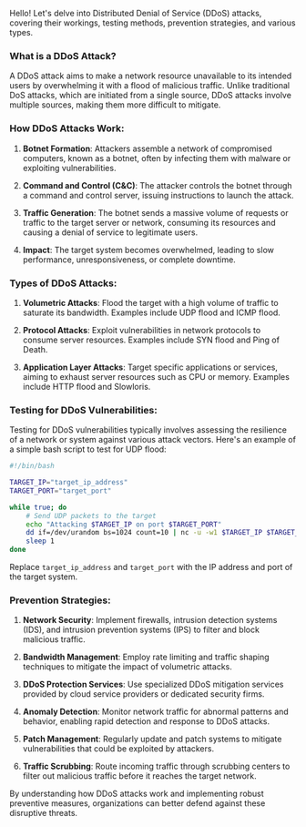 Hello! Let's delve into Distributed Denial of Service (DDoS) attacks, covering their workings, testing methods, prevention strategies, and various types.

### What is a DDoS Attack?

A DDoS attack aims to make a network resource unavailable to its intended users by overwhelming it with a flood of malicious traffic. Unlike traditional DoS attacks, which are initiated from a single source, DDoS attacks involve multiple sources, making them more difficult to mitigate.

### How DDoS Attacks Work:

1. **Botnet Formation**: Attackers assemble a network of compromised computers, known as a botnet, often by infecting them with malware or exploiting vulnerabilities.
  
2. **Command and Control (C&C)**: The attacker controls the botnet through a command and control server, issuing instructions to launch the attack.

3. **Traffic Generation**: The botnet sends a massive volume of requests or traffic to the target server or network, consuming its resources and causing a denial of service to legitimate users.

4. **Impact**: The target system becomes overwhelmed, leading to slow performance, unresponsiveness, or complete downtime.

### Types of DDoS Attacks:

1. **Volumetric Attacks**: Flood the target with a high volume of traffic to saturate its bandwidth. Examples include UDP flood and ICMP flood.

2. **Protocol Attacks**: Exploit vulnerabilities in network protocols to consume server resources. Examples include SYN flood and Ping of Death.

3. **Application Layer Attacks**: Target specific applications or services, aiming to exhaust server resources such as CPU or memory. Examples include HTTP flood and Slowloris.

### Testing for DDoS Vulnerabilities:

Testing for DDoS vulnerabilities typically involves assessing the resilience of a network or system against various attack vectors. Here's an example of a simple bash script to test for UDP flood:

```bash
#!/bin/bash

TARGET_IP="target_ip_address"
TARGET_PORT="target_port"

while true; do
    # Send UDP packets to the target
    echo "Attacking $TARGET_IP on port $TARGET_PORT"
    dd if=/dev/urandom bs=1024 count=10 | nc -u -w1 $TARGET_IP $TARGET_PORT
    sleep 1
done
```

Replace `target_ip_address` and `target_port` with the IP address and port of the target system.

### Prevention Strategies:

1. **Network Security**: Implement firewalls, intrusion detection systems (IDS), and intrusion prevention systems (IPS) to filter and block malicious traffic.

2. **Bandwidth Management**: Employ rate limiting and traffic shaping techniques to mitigate the impact of volumetric attacks.

3. **DDoS Protection Services**: Use specialized DDoS mitigation services provided by cloud service providers or dedicated security firms.

4. **Anomaly Detection**: Monitor network traffic for abnormal patterns and behavior, enabling rapid detection and response to DDoS attacks.

5. **Patch Management**: Regularly update and patch systems to mitigate vulnerabilities that could be exploited by attackers.

6. **Traffic Scrubbing**: Route incoming traffic through scrubbing centers to filter out malicious traffic before it reaches the target network.

By understanding how DDoS attacks work and implementing robust preventive measures, organizations can better defend against these disruptive threats.
